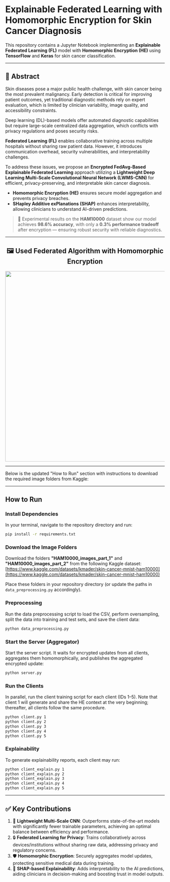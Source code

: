 # Explainable Federated Learning with Homomorphic Encryption for Skin Cancer Diagnosis

This repository contains a Jupyter Notebook implementing an **Explainable Federated Learning (FL)** model with **Homomorphic Encryption (HE)** using **TensorFlow** and **Keras** for skin cancer classification.

---

## 📜 Abstract

Skin diseases pose a major public health challenge, with skin cancer being the most prevalent malignancy. Early detection is critical for improving patient outcomes, yet traditional diagnostic methods rely on expert evaluation, which is limited by clinician variability, image quality, and accessibility constraints.

Deep learning (DL)-based models offer automated diagnostic capabilities but require large-scale centralized data aggregation, which conflicts with privacy regulations and poses security risks.

**Federated Learning (FL)** enables collaborative training across multiple hospitals without sharing raw patient data. However, it introduces communication overhead, security vulnerabilities, and interpretability challenges.

To address these issues, we propose an **Encrypted FedAvg-Based Explainable Federated Learning** approach utilizing a **Lightweight Deep Learning Multi-Scale Convolutional Neural Network (LWMS-CNN)** for efficient, privacy-preserving, and interpretable skin cancer diagnosis.

- **Homomorphic Encryption (HE)** ensures secure model aggregation and prevents privacy breaches.
- **SHapley Additive exPlanations (SHAP)** enhances interpretability, allowing clinicians to understand AI-driven predictions.

> 🧪 Experimental results on the **HAM10000** dataset show our model achieves **98.6% accuracy**, with only a **0.3% performance tradeoff** after encryption — ensuring robust security with reliable diagnostics.

---

<h2 style="text-align: center;">🖼️ Used Federated Algorithm with Homomorphic Encryption</h2>
<p align="center">
  <img src="https://github.com/asifhasan24/FL_Skin/blob/main/images/final fig.png" width="600"/>
</p>

---


Below is the updated "How to Run" section with instructions to download the required image folders from Kaggle:

---

## How to Run

### Install Dependencies
In your terminal, navigate to the repository directory and run:
```bash
pip install -r requirements.txt
```

### Download the Image Folders
Download the folders **"HAM10000_images_part_1"** and **"HAM10000_images_part_2"** from the following Kaggle dataset:
[https://www.kaggle.com/datasets/kmader/skin-cancer-mnist-ham10000](https://www.kaggle.com/datasets/kmader/skin-cancer-mnist-ham10000)

Place these folders in your repository directory (or update the paths in `data_preprocessing.py` accordingly).

### Preprocessing
Run the data preprocessing script to load the CSV, perform oversampling, split the data into training and test sets, and save the client data:
```bash
python data_preprocessing.py
```

### Start the Server (Aggregator)
Start the server script. It waits for encrypted updates from all clients, aggregates them homomorphically, and publishes the aggregated encrypted update:
```bash
python server.py
```

### Run the Clients
In parallel, run the client training script for each client (IDs 1–5). Note that client 1 will generate and share the HE context at the very beginning; thereafter, all clients follow the same procedure.

```bash
python client.py 1
python client.py 2
python client.py 3
python client.py 4
python client.py 5
```
### Explainability
To generate explainability reports, each client may run:

```bash
python client_explain.py 1
python client_explain.py 2
python client_explain.py 3
python client_explain.py 4
python client_explain.py 5
```



---


## ✅ Key Contributions

1. 🚀 **Lightweight Multi-Scale CNN**: Outperforms state-of-the-art models with significantly fewer trainable parameters, achieving an optimal balance between efficiency and performance.
2. 🔒 **Federated Learning for Privacy**: Trains collaboratively across devices/institutions without sharing raw data, addressing privacy and regulatory concerns.
3. 🛡️ **Homomorphic Encryption**: Securely aggregates model updates, protecting sensitive medical data during training.
4. 🧩 **SHAP-based Explainability**: Adds interpretability to the AI predictions, aiding clinicians in decision-making and boosting trust in model outputs.

